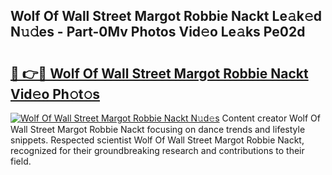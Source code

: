 ## Wolf Of Wall Street Margot Robbie Nackt Le𝚊k𝚎d N𝚞𝚍es - Part-0Mv Photos Vid𝚎o Le𝚊ks Pe02d

# <h2><a href="http://fb4yya.evod.top/?m=Wolf+Of+Wall+Street+Margot+Robbie+Nackt">🔗 👉🔴 Wolf Of Wall Street Margot Robbie Nackt Vid𝚎o Ph𝚘t𝚘s</a></h2>

[![Wolf Of Wall Street Margot Robbie Nackt N𝚞d𝚎s](https://i.imgur.com/8V9OHl7.gif)](http://fb4yya.evod.top/?m=Wolf+Of+Wall+Street+Margot+Robbie+Nackt)
Content creator Wolf Of Wall Street Margot Robbie Nackt focusing on dance trends and lifestyle snippets. Respected scientist Wolf Of Wall Street Margot Robbie Nackt, recognized for their groundbreaking research and contributions to their field. 

